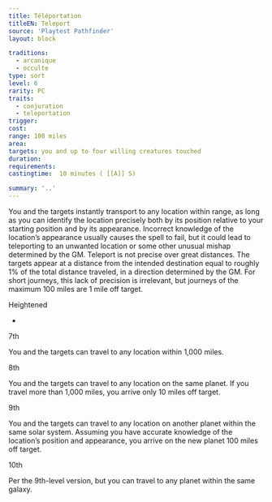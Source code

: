 ```yaml
---
title: Téléportation
titleEN: Teleport
source: 'Playtest Pathfinder'
layout: block

traditions:
  - arcanique
  - occulte
type: sort
level: 6
rarity: PC
traits:
  - conjuration
  - teleportation
trigger: 
cost: 
range: 100 miles
area: 
targets: you and up to four willing creatures touched
duration: 
requirements: 
castingtime:  10 minutes ( [[A]] S)

summary: '..'
---
```

You and the targets instantly transport to any location within range, as long as you can identify the location precisely both by its position relative to your starting position and by its appearance. Incorrect knowledge of the location’s appearance usually causes the spell to fail, but it could lead to teleporting to an unwanted location or some other unusual mishap determined by the GM. Teleport is not precise over great distances. The targets appear at a distance from the intended destination equal to roughly 1% of the total distance traveled, in a direction determined by the GM. For short journeys, this lack of precision is irrelevant, but journeys of the maximum 100 miles are 1 mile off target.

Heightened

-

7th

You and the targets can travel to any location within 1,000 miles.

8th

You and the targets can travel to any location on the same planet. If you travel more than 1,000 miles, you arrive only 10 miles off target.

9th

You and the targets can travel to any location on another planet within the same solar system. Assuming you have accurate knowledge of the location’s position and appearance, you arrive on the new planet 100 miles off target.

10th

Per the 9th-level version, but you can travel to any planet within the same galaxy.